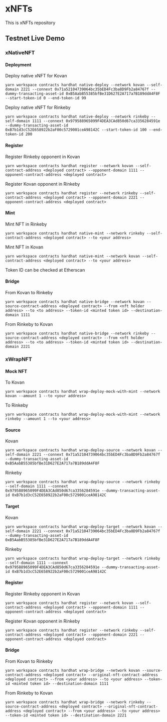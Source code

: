 # xNFTs

This is xNFTs repository

## Testnet Live Demo

### xNativeNFT

#### Deployment

Deploy native xNFT for Kovan

```
yarn workspace contracts hardhat native-deploy --network kovan --self-domain 2221 --connext 0x71a52104739064bc35bED4Fc3ba8D9Fb2a84767f --dummy-transacting-asset-id 0xB5AabB55385bfBe31D627E2A717a7B189ddA4F8F --start-token-id 0 --end-token-id 99
```

Deploy native xNFT for Rinkeby

```
yarn workspace contracts hardhat native-deploy --network rinkeby --self-domain 1111 --connext 0x979588965099F4DEA3CAd850d67ca3356284591e --dummy-transacting-asset-id 0xB7b1d3cC52E658922b2aF00c5729001ceA98142C --start-token-id 100 --end-token-id 200
```

#### Register

Register Rinkeby opponent in Kovan

```
yarn workspace contracts hardhat register --network kovan --self-contract-address <deployed contract> --opponent-domain 1111 --opponent-contract-address <deployed contract>
```

Register Kovan opponent in Rinkeby

```
yarn workspace contracts hardhat register --network rinkeby --self-contract-address <deployed contract> --opponent-domain 2221 --opponent-contract-address <deployed contract>
```

#### Mint

Mint NFT in Rinkeby

```
yarn workspace contracts hardhat native-mint --network rinkeby --self-contract-address <deployed contract> --to <your address>
```

Mint NFT in Kovan

```
yarn workspace contracts hardhat native-mint --network kovan --self-contract-address <deployed contract> --to <your address>
```

Token ID can be checked at Etherscan

#### Bridge

From Kovan to Rinkeby

```
yarn workspace contracts hardhat native-bridge --network kovan --source-contract-address <deployed contract> --from <nft holder address> --to <to address> --token-id <minted token id> --destination-domain 1111
```

From Rinkeby to Kovan

```
yarn workspace contracts hardhat native-bridge --network rinkeby --source-contract-address <deployed contract> --from <nft holder address> --to <to address> --token-id <minted token id> --destination-domain 2221
```

### xWrapNFT

#### Mock NFT

To Kovan

```
yarn workspace contracts hardhat wrap-deploy-mock-with-mint --network kovan --amount 1 --to <your address>
```

To Rinkeby

```
yarn workspace contracts hardhat wrap-deploy-mock-with-mint --network rinkeby --amount 1 --to <your address>
```

#### Source

Kovan

```
yarn workspace contracts hardhat wrap-deploy-source --network kovan --self-domain 2221 --connext 0x71a52104739064bc35bED4Fc3ba8D9Fb2a84767f --dummy-transacting-asset-id 0xB5AabB55385bfBe31D627E2A717a7B189ddA4F8F
```

Rinkeby

```
yarn workspace contracts hardhat wrap-deploy-source --network rinkeby --self-domain 1111 --connext 0x979588965099F4DEA3CAd850d67ca3356284591e --dummy-transacting-asset-id 0xB7b1d3cC52E658922b2aF00c5729001ceA98142C
```

#### Target

Kovan

```
yarn workspace contracts hardhat wrap-deploy-target --network kovan --self-domain 2221 --connext 0x71a52104739064bc35bED4Fc3ba8D9Fb2a84767f --dummy-transacting-asset-id 0xB5AabB55385bfBe31D627E2A717a7B189ddA4F8F
```

Rinkeby

```
yarn workspace contracts hardhat wrap-deploy-target --network rinkeby --self-domain 1111 --connext 0x979588965099F4DEA3CAd850d67ca3356284591e --dummy-transacting-asset-id 0xB7b1d3cC52E658922b2aF00c5729001ceA98142C
```

#### Register

Register Rinkeby opponent in Kovan

```
yarn workspace contracts hardhat register --network kovan --self-contract-address <deployed contract> --opponent-domain 1111 --opponent-contract-address <deployed contract>
```

Register Kovan opponent in Rinkeby

```
yarn workspace contracts hardhat register --network rinkeby --self-contract-address <deployed contract> --opponent-domain 2221 --opponent-contract-address <deployed contract>
```

#### Bridge

From Kovan to Rinkeby

```
yarn workspace contracts hardhat wrap-bridge --network kovan --source-contract-address <deployed contract> --original-nft-contract-address <deployed contract> --from <your address> --to <your address> --token-id <minted token id> --destination-domain 1111
```

From Rinkeby to Kovan

```
yarn workspace contracts hardhat wrap-bridge --network rinkeby --source-contract-address <deployed contract> --original-nft-contract-address <deployed contract> --from <your address> --to <your address> --token-id <minted token id> --destination-domain 2221
```
